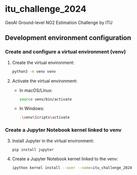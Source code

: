 # itu_challenge_2024
GeoAI Ground-level NO2 Estimation Challenge by ITU

## Development environment configuration

### Create and configure a virtual environment (venv)

1. Create the virtual environment:
    ```sh
    python3 -m venv venv
    ```

2. Activate the virtual environment:
    - In macOS/Linux:
        ```sh
        source venv/bin/activate
        ```
    - In Windows:
        ```sh
        .\venv\Scripts\activate
        ```

### Create a Jupyter Notebook kernel linked to venv

3. Install Jupyter in the virtual environment:
    ```sh
    pip install jupyter
    ```

4. Create a Jupyter Notebook kernel linked to the venv:
    ```sh
    ipython kernel install --user --name=itu_challenge_2024
    ```
